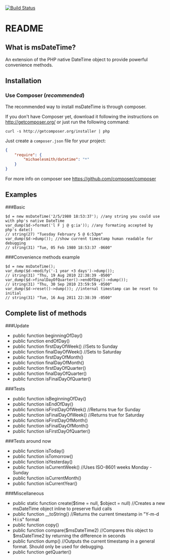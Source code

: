 [![Build Status](https://secure.travis-ci.org/michaelesmith/msDateTime.png)](http://secure.travis-ci.org/michaelesmith/msDateTime)

README
======

What is msDateTime?
-------------------

An extension of the PHP native DateTime object to provide powerful convenience methods.

Installation
------------

### Use Composer (*recommended*)

The recommended way to install msDateTime is through composer.

If you don't have Composer yet, download it following the instructions on
http://getcomposer.org/ or just run the following command:

    curl -s http://getcomposer.org/installer | php

Just create a `composer.json` file for your project:

``` json
{
    "require": {
        "michaelesmith/datetime": "*"
    }
}
```

For more info on composer see https://github.com/composer/composer

Examples
--------

###Basic

    $d = new msDateTime('2/5/1980 18:53:37'); //any string you could use with php's native DateTime
    var_dump($d->format('l F j @ g:ia')); //any formating accepted by php's date()
    // string(27) "Tuesday February 5 @ 6:53pm"
    var_dump($d->dump()); //show current timestamp human readable for debugging
    // string(31) "Tue, 05 Feb 1980 18:53:37 -0600"

###Convenience methods example

    $d = new msDateTime();
    var_dump($d->modify('-1 year +3 days')->dump());
    // string(31) "Thu, 19 Aug 2010 22:38:39 -0500"
    var_dump($d->finalDayOfQuarter()->endOfDay()->dump());
    // string(31) "Thu, 30 Sep 2010 23:59:59 -0500"
    var_dump($d->reset()->dump()); //internal timestamp can be reset to initial
    // string(31) "Tue, 16 Aug 2011 22:38:39 -0500"

Complete list of methods
------------------------

###Update
* public function beginningOfDay()
* public function endOfDay()
* public function firstDayOfWeek()  //Sets to Sunday
* public function finalDayOfWeek()  //Sets to Saturday
* public function firstDayOfMonth()
* public function finalDayOfMonth()
* public function firstDayOfQuarter()
* public function finalDayOfQuarter()
* public function isFinalDayOfQuarter()

###Tests
* public function isBeginningOfDay()
* public function isEndOfDay()
* public function isFirstDayOfWeek()  //Returns true for Sunday
* public function isFinalDayOfWeek()  //Returns true for Saturday
* public function isFirstDayOfMonth()
* public function isFinalDayOfMonth()
* public function isFirstDayOfQuarter()

###Tests around now
* public function isToday()
* public function isTomorrow()
* public function isYesterday()
* public function isCurrentWeek()  //Uses ISO-8601 weeks Monday - Sunday
* public function isCurrentMonth()
* public function isCurrentYear()

###Miscellaneous
* public static function create($time = null, $object = null)  //Creates a new msDateTime object inline to preserve fluid calls
* public function  __toString()  //Returns the current timestamp in "Y-m-d H:i:s" format
* public function copy()
* public function compare($msDateTime2)  //Compares this object to $msDateTime2 by returning the difference in seconds
* public function dump()  //Outputs the current timestamp in a general format. Should only be used for debugging.
* public function getQuarter()
